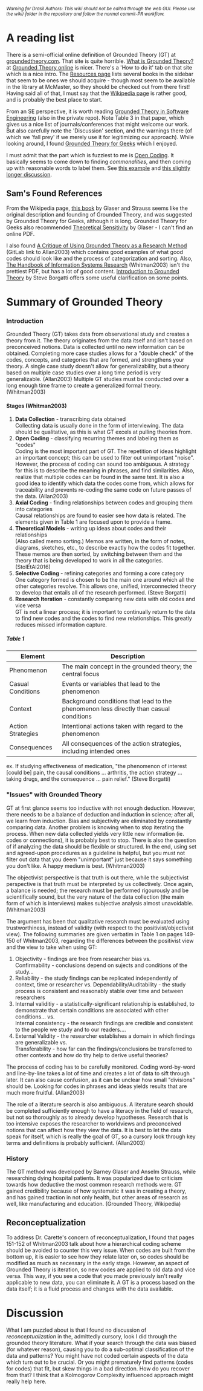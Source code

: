 <small><i>Warning for Drasil Authors: This wiki should not be edited through the web GUI. Please use the wiki/ folder in the repository and follow the normal commit-PR workflow.</i></small>

# A reading list

There is a semi-official online definition of Grounded Theory (GT) at [groundedtheory.com](http://www.groundedtheory.com/what-is-gt.aspx). That site is quite horrible. [What is Grounded Theory?](http://www.groundedtheoryonline.com/what-is-grounded-theory/) at [Grounded Theory online](http://www.groundedtheoryonline.com) is nicer. There's a 'How to do it' tab on that site which is a nice intro.  The [Resources page](http://www.groundedtheoryonline.com/bibliography-and-references/) lists several books in the sidebar that seem to be ones we should acquire - though most seem to be available in the library at McMaster, so they should be checked out from there first!  Having said all of that, I must say that the [Wikipedia page](https://en.wikipedia.org/wiki/Grounded_theory) is rather good, and is probably the best place to start.

From an SE perspective, it is worth reading [Grounded Theory in Software Engineering](https://www.researchgate.net/publication/287491381_Grounded_Theory_in_Software_Engineering_Research_A_Critical_Review_and_Guidelines) (also in the private repo).  Note Table 3 in that paper, which gives us a nice list of journals/conferences that might welcome our work. But also carefully note the 'Discussion' section, and the warnings there (of which we 'fall prey' if we merely use it for legitimizing our approach).  While looking around, I found [Grounded Theory for Geeks](http://citeseerx.ist.psu.edu/viewdoc/download;jsessionid=C3AE411B048E7229DE69A3ECD243EA92?doi=10.1.1.589.4145&rep=rep1&type=pdf) which I enjoyed.

I must admit that the part which is fuzziest to me is [Open Coding](https://en.wikipedia.org/wiki/Open_coding). It basically seems to come down to finding _commonalities_, and then coming up with reasonable words to label them. See [this example](https://prpost.wordpress.com/2013/07/22/an-example-of-how-to-perform-open-coding-axial-coding-and-selective-coding/) and [this slightly longer discussion](http://pages.cpsc.ucalgary.ca/~saul/wiki/uploads/CPSC681/open-coding.pdf).

## Sam's Found References

From the Wikipedia page, [this book](http://www.sxf.uevora.pt/wp-content/uploads/2013/03/Glaser_1967.pdf) by Glaser and Strauss seems like the original description and founding of Grounded Theory, and was suggested by Grounded Theory for Geeks, although it is long. Grounded Theory for Geeks also recommended [Theoretical Sensitivity](https://books.google.ca/books/about/Theoretical_Sensitivity.html?id=wuv4LQEACAAJ&redir_esc=y) by Glaser - I can't find an online PDF. 

I also found [A Critique of Using Grounded Theory as a Research Method](https://gitlab.cas.mcmaster.ca/SEforSC/se4sc/blob/git-svn/SciCompAndSoftEngPapers/Allan2003.pdf) (GitLab link to Allan2003) which contains good examples of what good codes should look like and the process of categorization and sorting.
Also, [The Handbook of Information Systems Research](https://gitlab.cas.mcmaster.ca/SEforSC/se4sc/blob/git-svn/SciCompAndSoftEngPapers/Whitman2003.pdf) (Whitman2003) isn't the prettiest PDF, but has a lot of good content. [Introduction to Grounded Theory](http://www.analytictech.com/mb870/introtogt.htm) by Steve Borgatti offers some useful clarification on some points.

# Summary of Grounded Theory

### Introduction

Grounded Theory (GT) takes data from observational study and creates a theory from it. The theory originates from the data itself and isn't based on preconceived notions. Data is collected until no new information can be obtained. Completing more case studies allows for a "double check" of the codes, concepts, and categories that are formed, and strengthens your theory. A single case study doesn't allow for generalizability, but a theory based on multiple case studies over a long time period is very generalizable. (Allan2003) Multiple GT studies must be conducted over a long enough time frame to create a generalized formal theory. (Whitman2003)

#### Stages (Whitman2003)

1. **Data Collection** - transcribing data obtained<br>
   Collecting data is usually done in the form of interviewing. The data should be qualitative, as this is what GT excels at pulling theories from.
2. **Open Coding** - classifying recurring themes and labeling them as "codes"<br>
   Coding is the most important part of GT. The repetition of ideas highlight an important concept; this can be used to filter out unimportant "noise". However, the process of coding can sound too ambiguous. A strategy for this is to describe the meaning in phrases, and find similarities. Also, realize that multiple codes can be found in the same text. It is also a good idea to identify which data the codes come from, which allows for traceability and prevents re-coding the same code on future passes of the data. (Allan2003)
3. **Axial Coding** - finding relationships between codes and grouping them into categories<br>
   Causal relationships are found to easier see how data is related. The elements given in Table 1 are focused upon to provide a frame.
4. **Theoretical Models** - writing up ideas about codes and their relationships<br>
   (Also called memo sorting.) Memos are written, in the form of notes, diagrams, sketches, etc., to describe exactly how the codes fit together. These memos are then sorted, by switching between them and the theory that is being developed to work in all the categories. (StolEtAl2016)
5. **Selective Coding** - refining categories and forming a core category<br>
   One category formed is chosen to be the main one around which all the other categories revolve. This allows one, unified, interconnected theory to develop that entails all of the research performed. (Steve Borgatti)
6. **Research Iteration** - constantly comparing new data with old codes and vice versa<br>
   GT is not a linear process; it is important to continually return to the data to find new codes and the codes to find new relationships. This greatly reduces missed information capture.

##### Table 1

|Element|Description|
|---|---|
|Phenomenon|The main concept in the grounded theory; the central focus|
|Casual Conditions|Events or variables that lead to the phenomenon|
|Context|Background conditions that lead to the phenomenon less directly than casual conditions|
|Action Strategies|Intentional actions taken with regard to the phenomenon|
|Consequences|All consequences of the action strategies, including intended ones|

ex. If studying effectiveness of medication, "the phenomenon of interest [could be] pain, the causal conditions ... arthritis, the action strategy ... taking drugs, and the consequence ... pain relief." (Steve Borgatti)

### "Issues" with Grounded Theory

GT at first glance seems too inductive with not enough deduction. However, there needs to be a balance of deduction and induction in science; after all, we learn from induction. Bias and subjectivity are eliminated by constantly comparing data. Another problem is knowing when to stop iterating the process. When new data collected yields very little new information (ie. codes or connections), it is probably best to stop. There is also the question of if analyzing the data should be flexible or structured. In the end, using set and agreed-upon procedures as a guideline is helpful, but you must not filter out data that you deem "unimportant" just because it says something you don't like. A happy medium is best. (Whitman2003)

The objectivist perspective is that truth is out there, while the subjectivist perspective is that truth must be interpreted by us collectively. Once again, a balance is needed; the research must be performed rigourously and be scientifically sound, but the very nature of the data collection (the main form of which is interviews) makes subjective analysis almost unavoidable. (Whitman2003)

The argument has been that qualitative research must be evaluated using trustworthiness, instead of validity (with respect to the positivist/objectivist view). The following summaries are given verbatim in Table 1 on pages 149-150 of Whitman2003, regarding the differences between the positivist view and the view to take when using GT:

1. Objectivity - findings are free from researcher bias vs.  
   Confirmability - conclusions depend on sujects and conditions of the study...
2. Reliability - the study findings can be replicated independently of context, time or researcher vs. 
   Dependability/Auditability - the study process is consistent and reasonably stable over time and between researchers
3. Internal validitiy - a statistically-significant relationship is established, to demonstrate that certain conditions are associated with other conditions... vs.  
   Internal consistency - the research findings are credible and consistent to the people we study and to our readers....
4. External Validity - the researcher establishes a domain in which findings are generalizable vs.  
   Transferability - how far can the findings/conclusions be transferred to other contexts and how do thy help to derive useful theories?

The process of coding has to be carefully monitored. Coding word-by-word and line-by-line takes a lot of time and creates a lot of data to sift through later. It can also cause confusion, as it can be unclear how small "divisions" should be. Looking for codes in phrases and ideas yields results that are much more fruitful. (Allan2003)

The role of a literature search is also ambiguous. A literature search should be completed sufficiently enough to have a literacy in the field of research, but not so thoroughly as to already develop hypotheses. Research that is too intensive exposes the researcher to worldviews and preconceived notions that can affect how they view the data. It is best to let the data speak for itself, which is really the goal of GT, so a cursory look through key terms and definitions is probably sufficient. (Allan2003)

### History 

The GT method was developed by Barney Glaser and Anselm Strauss, while researching dying hospital patients. It was popularized due to criticism towards how deductive the most common research methods were. GT gained credibility because of how systematic it was in creating a theory, and has gained traction in not only health, but other areas of research as well, like manufacturing and education. (Grounded Theory, Wikipedia)

## Reconceptualization

To address Dr. Carette's concern of reconceptualization, I found that pages 151-152 of Whitman2003 talk about how a hierarchical coding scheme should be avoided to counter this very issue. When codes are built from the bottom up, it is easier to see how they relate later on, so codes should be modified as much as necessary in the early stage. However, an aspect of Grounded Theory is iteration, so new codes are applied to old data and vice versa. This way, if you see a code that you made previously isn't really applicable to new data, you can eliminate it. A GT is a process based on the data itself; it is a fluid process and changes with the data available.


# Discussion

What I am puzzled about is that I found no discussion of _reconceptualization_ in the, admittedly cursory, look I did through the grounded theory literature. What if your search through the data was biased (for whatever reason), causing you to do a sub-optimal classification of the data and patterns?  You might have not coded certain aspects of the data which turn out to be crucial. Or you might prematurely find patterns (codes for codes) that fit, but skew things in a bad direction.  How do you recover from that?  I think that a Kolmogorov Complexity influenced approach might really help here.